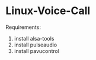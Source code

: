 # Linux-Voice-Call

Requirements:

1. install alsa-tools
2. install pulseaudio
3. install pavucontrol

